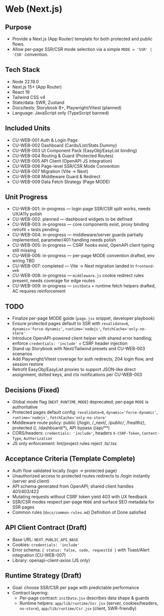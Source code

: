 # Web (Next.js)

## Purpose
- Provide a Next.js (App Router) template for both protected and public flows.
- Allow per-page SSR/CSR mode selection via a simple `MODE = 'SSR' | 'CSR'` convention.

## Tech Stack
- Node 22.19.0
- Next.js 15+ (App Router)
- React 19
- Tailwind CSS v4
- State/data: SWR, Zustand
- Docs/tests: Storybook 8+, Playwright/Vitest (planned)
- Language: JavaScript only (TypeScript banned)

## Included Units
- CU-WEB-001 Auth & Login Page
- CU-WEB-002 Dashboard (Cards/List/Stats Dummy)
- CU-WEB-003 UI Component Pack (EasyObj/EasyList binding)
- CU-WEB-004 Routing & Guard (Protected Routes)
- CU-WEB-005 API Client (OpenAPI JS integration)
- CU-WEB-006 Page-level SSR/CSR Mode Convention
- CU-WEB-007 Migration (Vite → Next)
- CU-WEB-008 Middleware Guard & Redirect
- CU-WEB-009 Data Fetch Strategy (Page MODE)

## Unit Progress
- CU-WEB-001: in-progress — login page SSR/CSR split works, needs UX/A11y polish
- CU-WEB-002: planned — dashboard widgets to be defined
- CU-WEB-003: in-progress — core components exist, proxy binding retrofit + tests pending
- CU-WEB-004: in-progress — middleware/server guards partially implemented, parameter/401 handling needs polish
- CU-WEB-005: in-progress — CSRF hooks exist, OpenAPI client typing still missing
- CU-WEB-006: in-progress — per-page MODE convention drafted, env wiring TBD
- CU-WEB-007: completed — Vite → Next migration landed in `frontend-web`
- CU-WEB-008: in-progress — `middleware.js` cookie redirect rules present, needs coverage for edge routes
- CU-WEB-009: in-progress — `initData` + runtime fetch helpers drafted, AC requires reinforcement

## TODO
- Finalize per-page MODE guide (`page.jsx` snippet, developer playbook)
- Ensure protected pages default to SSR with `revalidate=0`, `dynamic='force-dynamic'`, `runtime='nodejs'`, `fetchCache='only-no-store'`
- Introduce OpenAPI-powered client helper with shared error handling; enforce `credentials: 'include'` + CSRF header injection
- Stand up Storybook with Next/Tailwind presets and CU-WEB-003 scenarios
- Add Playwright/Vitest coverage for auth redirects, 204 login flow, and session restore
- Retrofit EasyObj/EasyList proxies to support JSON-like direct assignment, dotted keys, and ctx notifications per CU-WEB-003

## Decisions (Fixed)
- Global mode flag (`NEXT_RUNTIME_MODE`) deprecated; per-page `MODE` is authoritative
- Protected pages default config: `revalidate=0`, `dynamic='force-dynamic'`, `runtime='nodejs'`, `fetchCache='only-no-store'`
- Middleware route policy: public (/login, /_next/*, /public/*, /healthz), protected (/, /dashboard/*), API bypass (/api/**)
- CORS/headers: `credentials: 'include'`, headers `X-CSRF-Token`, `Content-Type`, `Authorization`
- JS only enforcement: lint/project rules reject .ts/.tsx

## Acceptance Criteria (Template Complete)
- Auth flow validated locally (login → protected page)
- Unauthorized access to protected routes redirects to /login instantly (server and client)
- API schema generated from OpenAPI; shared client handles 401/403/422
- Mutating requests without CSRF token yield 403 with UX feedback
- SSR/CSR modes respect per-page `MODE` and surface SEO metadata for SSR pages
- Common rules (`docs/common-rules.md`) Definition of Done satisfied

## API Client Contract (Draft)
- Base URL: `NEXT_PUBLIC_API_BASE`
- Cookies: `credentials: 'include'`
- Error schema: `{ status: false, code, requestId }` with Toast/Alert integration (CU-WEB-007)
- Library: openapi-client-axios (JS only)

## Runtime Strategy (Draft)
- Goal: choose SSR/CSR per page with predictable performance
- Contract layering:
  - Per-page contract: `initData.jsx` describes data shape & guards
  - Runtime helpers: `app/lib/runtime/Ssr.jsx` (server, cookies/headers, `no-store`), `app/lib/runtime/Csr.jsx` (client, SWR-friendly)
